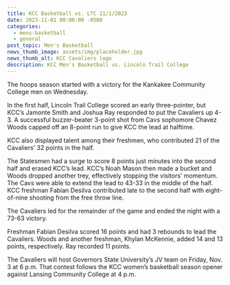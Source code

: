 ```yaml
---
title: KCC Basketball vs. LTC 11/1/2023
date: 2023-11-01 00:00:00 -0500
categories:
  - mens-basketball
  - general
post_topic: Men's Basketball
news_thumb_image: assets/img/placeholder.jpg
news_thumb_alt: KCC Cavaliers logo
description: KCC Men's Basketball vs. Lincoln Trail College
---
```

<div><p>The hoops season started with a victory for the Kankakee Community College men on Wednesday.&nbsp;</p></div>

<div><p>In the first half, Lincoln Trail College scored an early three-pointer, but KCC’s Jamonte Smith and Joshua Ray responded to put the Cavaliers up 4-3. A successful buzzer-beater 3-point shot from Cavs sophomore Chavez Woods capped off an 8-point run to give KCC the lead at halftime. &nbsp;</p></div>

<div><p>KCC also displayed talent among their freshmen, who contributed 21 of the Cavaliers’ 32 points in the half.&nbsp;</p></div>

<div><p>The Statesmen had a surge to score 8 points just minutes into the second half and erased KCC’s lead. KCC’s Noah Mason then made a bucket and Woods dropped another trey, effectively stopping the visitors’ momentum. The Cavs were able to extend the lead to 43-33 in the middle of the half. KCC freshman Fabian Desilva contributed late to the second half with eight-of-nine shooting from the free throw line. &nbsp;</p></div>

<div><p>The Cavaliers led for the remainder of the game and ended the night with a 73-63 victory.&nbsp;</p></div>

<div><p>Freshman Fabian Desilva scored 16 points and had 3 rebounds to lead the Cavaliers. Woods and another freshman, Khylan McKennie, added 14 and 13 points, respectively. Ray recorded 11 points.&nbsp;</p></div>

<div><p>The Cavaliers will host Governors State University’s JV team on Friday, Nov. 3 at 6 p.m. That contest follows the KCC women’s basketball season opener against Lansing Community College at 4 p.m.&nbsp;</p></div>
